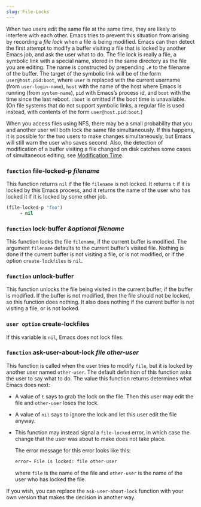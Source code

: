 ```yaml
---
slug: File-Locks
---
```


When two users edit the same file at the same time, they are likely to interfere with each other. Emacs tries to prevent this situation from arising by recording a *file lock* when a file is being modified. Emacs can then detect the first attempt to modify a buffer visiting a file that is locked by another Emacs job, and ask the user what to do. The file lock is really a file, a symbolic link with a special name, stored in the same directory as the file you are editing. The name is constructed by prepending `.#` to the filename of the buffer. The target of the symbolic link will be of the form `user@host.pid:boot`, where `user` is replaced with the current username (from `user-login-name`), `host` with the name of the host where Emacs is running (from `system-name`), `pid` with Emacs’s process id, and `boot` with the time since the last reboot. `:boot` is omitted if the boot time is unavailable. (On file systems that do not support symbolic links, a regular file is used instead, with contents of the form `user@host.pid:boot`.)

When you access files using NFS, there may be a small probability that you and another user will both lock the same file simultaneously. If this happens, it is possible for the two users to make changes simultaneously, but Emacs will still warn the user who saves second. Also, the detection of modification of a buffer visiting a file changed on disk catches some cases of simultaneous editing; see [Modification Time](/docs/elisp/Modification-Time).

### <span className="tag function">`function`</span> **file-locked-p** *filename*

This function returns `nil` if the file `filename` is not locked. It returns `t` if it is locked by this Emacs process, and it returns the name of the user who has locked it if it is locked by some other job.

```lisp
(file-locked-p "foo")
     ⇒ nil
```

### <span className="tag function">`function`</span> **lock-buffer** *\&optional filename*

This function locks the file `filename`, if the current buffer is modified. The argument `filename` defaults to the current buffer’s visited file. Nothing is done if the current buffer is not visiting a file, or is not modified, or if the option `create-lockfiles` is `nil`.

### <span className="tag function">`function`</span> **unlock-buffer**

This function unlocks the file being visited in the current buffer, if the buffer is modified. If the buffer is not modified, then the file should not be locked, so this function does nothing. It also does nothing if the current buffer is not visiting a file, or is not locked.

### <span className="tag useroption">`user option`</span> **create-lockfiles**

If this variable is `nil`, Emacs does not lock files.

### <span className="tag function">`function`</span> **ask-user-about-lock** *file other-user*

This function is called when the user tries to modify `file`, but it is locked by another user named `other-user`. The default definition of this function asks the user to say what to do. The value this function returns determines what Emacs does next:

*   A value of `t` says to grab the lock on the file. Then this user may edit the file and `other-user` loses the lock.

*   A value of `nil` says to ignore the lock and let this user edit the file anyway.

*   This function may instead signal a `file-locked` error, in which case the change that the user was about to make does not take place.

    The error message for this error looks like this:

    ```lisp
    error→ File is locked: file other-user
    ```

    where `file` is the name of the file and `other-user` is the name of the user who has locked the file.

If you wish, you can replace the `ask-user-about-lock` function with your own version that makes the decision in another way.
